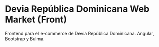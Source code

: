 # Devia República Dominicana Web Market (Front)
Frontend para el e-commerce de Devia República Dominicana. Angular, Bootstrap y Bulma.